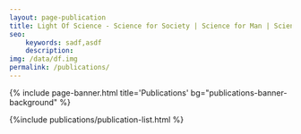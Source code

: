 ```yaml
---
layout: page-publication
title: Light Of Science - Science for Society | Science for Man | Science in Thinking
seo: 
    keywords: sadf,asdf
    description:
img: /data/df.img
permalink: /publications/
---
```

{% include page-banner.html title='Publications' bg="publications-banner-background" %}


<div class="content-wrapper">
    <div class="content">
        {%include publications/publication-list.html %}
    </div>
</div>